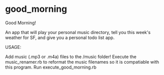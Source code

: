 good_morning
============

Good Morning!

An app that will play your personal music directory, tell you this week's weather for SF, and give you a personal todo list app.

USAGE:

Add music (.mp3 or .m4a) files to the /music folder!
Execute the music_renamer.rb to reformat the music filenames so it is compatiable with this program.
Run execute_good_morning.rb
